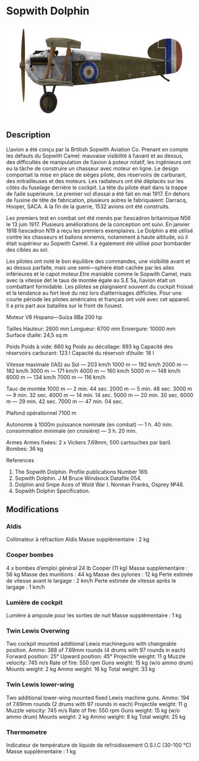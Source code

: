 # Sopwith Dolphin

![sopdolphin](../images/sopdolphin.png)

## Description

L\avion a été conçu par la Brtitish Sopwith Aviation Co. Prenant en compte les défauts du Sopwith Camel: mauvaise visibilité à l\avant et au dessus, des difficultés de manipulation de l\avion à poteur rotatif, les ingénieurs ont eu la tâche de construire un chasseur avec moteur en ligne. Le design comportait la mise en place de sièges pilote, des réservoirs de carburant, des mitrailleuses et des moteurs. Les radiateurs ont été déplacés sur les côtés du fuselage derrière le cockpit. La tête du pilote était dans la trappe de l\aile supérieure. Le premier vol d\essai a été fait en mai 1917. En dehors de l\usine de tête de fabrication, plusieurs autres le fabriquaient: Darracq, Hooper, SACA. A la fin de la guerre, 1532 avions ont été construits.

Les premiers test en combat ont été menés par l\escadron britannique N56 le 13 juin 1917. Plusieurs améliorations de la conception ont suivi. En janvier 1918 l\escadron N19 a reçu les premiers exemplaires. Le Dolphin a été utilisé contre les chasseurs et ballons ennemis, notamment à haute altitude, où il était supérieur au Sopwith Camel. Il a également été utilisé pour bombarder des cibles au sol.

Les pilotes ont noté le bon équilibre des commandes, une visibilité avant et au dessus parfaite, mais une semi—sphère était cachée par les ailes inférieures et le capot moteur.Etre maniable comme le Sopwith Camel, mais avec la vitesse det le taus de montée égale au S.E 5a, l\avion était un combattant formidable. Les pilotes se plaignaient souvent du cockpit froissé et la tendance au fort levé du nez lors d\atterrisages difficiles. Pour une courte période les pilotes américains et français ont volé avec cet appareil. Il a pris part aux batailles sur le front de l\ouest.


Moteur V8 Hispano—Suiza 8Ba 200 hp

Tailles
Hauteur: 2600 mm
Longueur: 6700 mm
Envergure: 10000 mm
Surface d\aile: 24,5 sq.m

Poids
Poids à vide: 660 kg
Poids au décollage: 893 kg
Capacité des réservoirs carburant: 123 l
Capacité du réservoir d\huile: 18 l

Vitesse maximale (IAS)
au Sol — 203 km/h
1000 m — 192 km/h
2000 m — 182 km/h
3000 m — 171 km/h
4000 m — 160 km/h
5000 m — 148 km/h
6000 m — 134 km/h
7000 m — 116 km/h

Tauc de montée
1000 m —  2 min. 44 sec.
2000 m —  5 min. 48 sec.
3000 m —  9 min. 32 sec.
4000 m — 14 min. 14 sec.
5000 m — 20 min. 30 sec.
6000 m — 29 min. 42 sec.
7000 m — 47 min. 04 sec.

Plafond opérationnel 7100 m

Autonomie à 1000m
puissance nominale (en combat) — 1 h. 40 min.
consommation minimale (en croisière) — 3 h. 20 min.

Armes
Armes fixées: 2 х Vickers 7.69mm, 500 cartouches par baril.
Bombes:  36 kg

References
1) The Sopwith Dolphin. Profile publications Number 169.
2) Sopwith Dolphin. J M Bruce Windsock Datafile 054.
3) Dolphin and Snipe Aces of Wold War I. Norman Franks, Osprey №48.
4) Sopwith Dolphin Specification.

## Modifications


### Aldis

Collimateur à réfraction Aldis
Masse supplémentaire : 2 kg


### Cooper bombes

4 x bombes d’emploi général 24 lb Cooper (11 kg)
Masse supplémentaire : 56 kg
Masse des munitions : 44 kg
Masse des pylones : 12 kg
Perte estimée de vitesse avant le largage : 2 km/h
Perte estimée de vitesse après le largage : 1 km/h


### Lumière de cockpit

Lumière à ampoule pour les sorties de nuit
Masse supplémentaire : 1 kg


### Twin Lewis Overwing

Two cockpit mounted additional Lewis machineguns with changeable position.
Ammo: 388 of 7.69mm rounds (4 drums with 97 rounds in each)
Forward position: 25°
Upward position: 45°
Projectile weight: 11 g
Muzzle velocity: 745 m/s
Rate of fire: 550 rpm
Guns weight: 15 kg (w/o ammo drum)
Mounts weight: 2 kg
Ammo weight: 16 kg
Total weight: 33 kg


### Twin Lewis lower-wing

Two additional lower-wing mounted fixed Lewis machine guns.
Ammo: 194 of 7.69mm rounds (2 drums with 97 rounds in each)
Projectile weight: 11 g
Muzzle velocity: 745 m/s
Rate of fire: 550 rpm
Guns weight: 15 kg (w/o ammo drum)
Mounts weight: 2 kg
Ammo weight: 8 kg
Total weight: 25 kg


### Thermometre

Indicateur de température de liquide de refroidissement O.S.I.C (30-100 °C)
Masse supplémentaire : 1 kg
